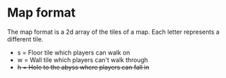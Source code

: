 # Map format

The map format is a 2d array of the tiles of a map. Each
letter represents a different tile.

- s = Floor tile which players can walk on
- w = Wall tile which players can't walk through
- ~~h = Hole to the abyss where players can fall in~~
